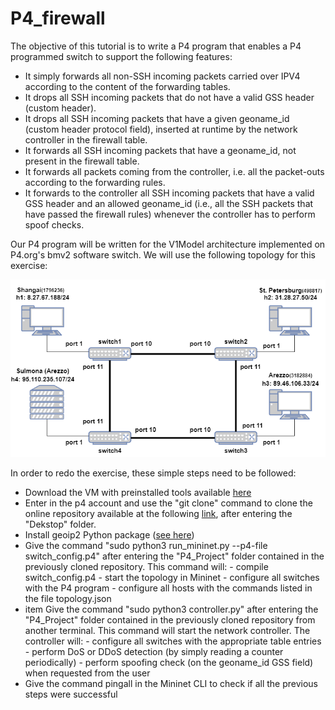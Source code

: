 # P4_firewall
The objective of this tutorial is to write a P4 program that enables a P4 programmed switch to support the following features:

+ It simply forwards all non-SSH incoming packets carried over IPV4 according to the content of the forwarding tables.
+  It drops all SSH incoming packets that do not have a valid GSS header (custom header).
+ It drops all SSH incoming packets that have a given geoname_id (custom header protocol field), inserted at runtime by the network controller in the firewall table.
+ It forwards all SSH incoming packets that have a geoname_id, not present in the firewall table.
+ It forwards all packets coming from the controller, i.e. all the packet-outs according to the forwarding rules.
+ It forwards to the controller all SSH incoming packets that have a valid GSS header and an allowed geoname_id (i.e., all the SSH packets that have passed the firewall rules) whenever the controller has to perform spoof checks. 

Our P4 program will be written for the V1Model architecture implemented on P4.org's bmv2 software switch. We will use the following topology for this exercise: 

![Network Topology](network_topology.png)


In order to redo the exercise, these simple steps need to be followed:
+ Download the VM with preinstalled tools available [here](https://github.com/p4lang/tutorials)
+ Enter in the p4 account and use the "git clone" command to clone the online repository available at the following [link](https://pypi.org/project/geoip2/), after entering the "Dekstop" folder.
+ Install geoip2 Python package ([see here](https://pypi.org/project/geoip2/))
+ Give the command "sudo python3 run_mininet.py --p4-file switch_config.p4" after entering the "P4_Project" folder contained in the previously cloned repository. This command will:
        -  compile switch_config.p4
        -  start the topology in Mininet
        -  configure all switches with the P4 program
        -  configure all hosts with the commands listed in the file topology.json
+ item Give the command "sudo python3 controller.py" after entering the "P4_Project" folder contained in the previously cloned repository from another terminal. This command will start the network controller. The controller will:
        -  configure all switches with the appropriate table entries
        - perform DoS or DDoS detection (by simply reading a counter periodically)
        - perform spoofing check (on the geoname_id GSS field) when requested from the user
+ Give the command pingall in the Mininet CLI to check if all the previous steps were successful
